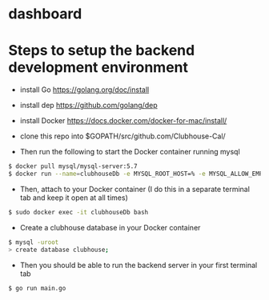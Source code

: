 # dashboard

# Steps to setup the backend development environment
* install Go https://golang.org/doc/install
* install dep https://github.com/golang/dep
* install Docker https://docs.docker.com/docker-for-mac/install/
* clone this repo into $GOPATH/src/github.com/Clubhouse-Cal/

* Then run the following to start the Docker container running mysql

```bash
$ docker pull mysql/mysql-server:5.7
$ docker run --name=clubhouseDb -e MYSQL_ROOT_HOST=% -e MYSQL_ALLOW_EMPTY_PASSWORD=yes -p 3306:3306 -d mysql/mysql-server:5.7
```

* Then, attach to your Docker container (I do this in a separate terminal tab and keep it open at all times)
```bash
$ sudo docker exec -it clubhouseDb bash
```

* Create a clubhouse database in your Docker container
```bash
$ mysql -uroot
> create database clubhouse;
```

* Then you should be able to run the backend server in your first terminal tab
```bash
$ go run main.go
```
